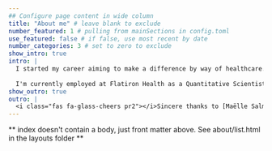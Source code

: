 ```yaml
---
## Configure page content in wide column
title: "About me" # leave blank to exclude
number_featured: 1 # pulling from mainSections in config.toml
use_featured: false # if false, use most recent by date
number_categories: 3 # set to zero to exclude
show_intro: true
intro: |
  I started my career aiming to make a difference by way of healthcare. As I progressed through my PharmD, I realized that I may be able to make a broader impact through the use of data. So... I began teaching myself R and the rest feels like history.
  
  I'm currently employed at Flatiron Health as a Quantitative Scientist, where I conduct cancer research and work with our engineers and providers to rethink the way we may automate our data quality. 
show_outro: true
outro: |
  <i class="fas fa-glass-cheers pr2"></i>Sincere thanks to [Maëlle Salmon](https://masalmon.eu/) for her help naming this Hugo theme!
---
```


** index doesn't contain a body, just front matter above.
See about/list.html in the layouts folder **
